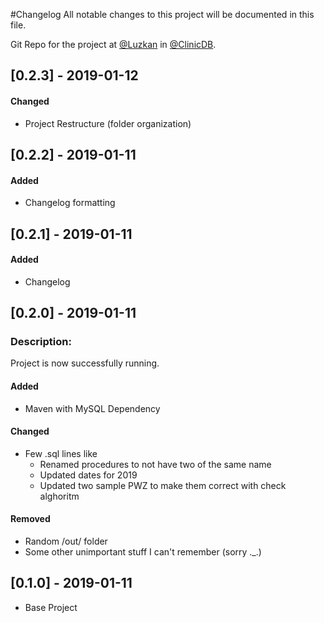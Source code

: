 #Changelog
All notable changes to this project will be documented in this file.

Git Repo for the project at [@Luzkan](https://github.com/Luzkan) in [@ClinicDB](https://github.com/Luzkan/ClinicDB).

## [0.2.3] - 2019-01-12
#### Changed
- Project Restructure (folder organization)

## [0.2.2] - 2019-01-11
#### Added
- Changelog formatting

## [0.2.1] - 2019-01-11
#### Added
- Changelog

## [0.2.0] - 2019-01-11

### Description:
Project is now successfully running.

#### Added
- Maven with MySQL Dependency

#### Changed
- Few .sql lines like
  - Renamed procedures to not have two of the same name
  - Updated dates for 2019
  - Updated two sample PWZ to make them correct with check alghoritm

#### Removed
- Random /out/ folder
- Some other unimportant stuff I can't remember (sorry ._.)

## [0.1.0] - 2019-01-11
- Base Project
